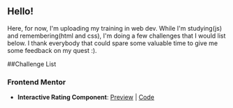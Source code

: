 ## Hello!

Here, for now, I'm uploading my training in web dev. While I'm studying(js) and remembering(html and css), I'm doing a few challenges that I would list below. I thank everybody that could spare some valuable time to give me some feedback on my quest :).

##Challenge List
### Frontend Mentor

- **Interactive Rating Component**:  <a href="https://tarisa-zz.github.io/tarisa-zz/interactive-rating-component-main/" target="_blank">Preview</a> | <a href="https://github.com/tarisa-zz/tarisa-zz/tree/main/interactive-rating-component-main" target="_blank">Code</a>

